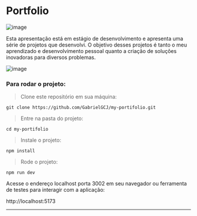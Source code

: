 # Portfolio

![image](https://github.com/GabrielGCJ/my-portifolio/assets/91347602/cb32b43c-e419-4d9f-9cf1-91401487f63b)


Esta apresentação está em estágio de desenvolvimento e apresenta uma série de projetos que desenvolvi. O objetivo desses projetos é tanto o meu aprendizado e desenvolvimento pessoal quanto a criação de soluções inovadoras para diversos problemas.

![image](https://github.com/GabrielGCJ/my-portifolio/assets/91347602/5ad7b8d3-da65-483f-8b23-8f26bfe38008)


### Para rodar o projeto:

>Clone este repositório em sua máquina:

```
git clone https://github.com/GabrielGCJ/my-portifolio.git
```

>Entre na pasta do projeto:

```
cd my-portifolio

```

>Instale o projeto:

```
npm install
```

>Rode o projeto:

```
npm run dev
```

Acesse o endereço localhost porta 3002 em seu navegador ou ferramenta de testes para interagir com a aplicação:

http://localhost:5173

----
